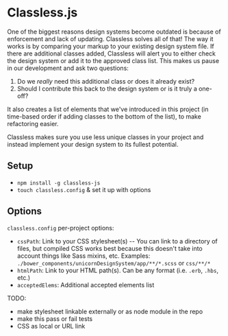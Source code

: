 # Classless.js

One of the biggest reasons design systems become outdated is because of enforcement and lack of updating. Classless solves all of that! The way it works is by comparing your markup to your existing design system file. If there are additional classes added, Classless will alert you to either check the design system or add it to the approved class list. This makes us pause in our development and ask two questions:

1. Do we *really* need this additional class or does it already exist?
2. Should I contribute this back to the design system or is it truly a one-off?

It also creates a list of elements that we've introduced in this project (in time-based order if adding classes to the bottom of the list), to make refactoring easier.

Classless makes sure you use less unique classes in your project and instead implement your design system to its fullest potential.

## Setup

- `npm install -g classless-js`
- `touch classless.config` & set it up with options

## Options

`classless.config` per-project options:

- `cssPath`: Link to your CSS stylesheet(s) -- You can link to a directory of files, but compiled CSS works best because this doesn't take into account things like Sass mixins, etc. Examples: `./bower_components/unicornDesignSystem/app/**/*.scss` or `css/**/*`
- `htmlPath`: Link to your HTML path(s). Can be any format (i.e. `.erb`, `.hbs`, etc.)
- `acceptedElems`: Additional accepted elements list


TODO:
- make stylesheet linkable externally or as node module in the repo
- make this pass or fail tests
- CSS as local or URL link
